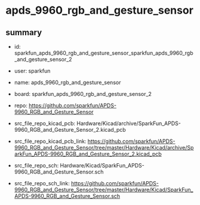 # apds_9960_rgb_and_gesture_sensor
 
## summary 
* id: sparkfun_apds_9960_rgb_and_gesture_sensor_sparkfun_apds_9960_rgb_and_gesture_sensor_2
* user: sparkfun
* name: apds_9960_rgb_and_gesture_sensor
* board: sparkfun_apds_9960_rgb_and_gesture_sensor_2
* repo: https://github.com/sparkfun/APDS-9960_RGB_and_Gesture_Sensor
* src_file_repo_kicad_pcb: Hardware/Kicad/archive/SparkFun_APDS-9960_RGB_and_Gesture_Sensor_2.kicad_pcb
* src_file_repo_kicad_pcb_link: https://github.com/sparkfun/APDS-9960_RGB_and_Gesture_Sensor/tree/master/Hardware/Kicad/archive/SparkFun_APDS-9960_RGB_and_Gesture_Sensor_2.kicad_pcb


* src_file_repo_sch: Hardware/Kicad/SparkFun_APDS-9960_RGB_and_Gesture_Sensor.sch
* src_file_repo_sch_link: https://github.com/sparkfun/APDS-9960_RGB_and_Gesture_Sensor/tree/master/Hardware/Kicad/SparkFun_APDS-9960_RGB_and_Gesture_Sensor.sch







